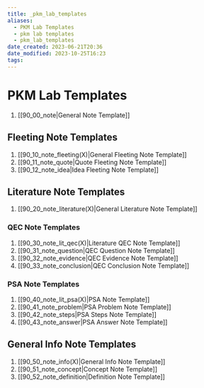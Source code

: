 ```yaml
---
title: _pkm_lab_templates
aliases:
  - PKM Lab Templates
  - pkm lab templates
  - pkm_lab_templates
date_created: 2023-06-21T20:36
date_modified: 2023-10-25T16:23
tags:
---
```

# PKM Lab Templates

1. [[90_00_note|General Note Template]]

## Fleeting Note Templates

1. [[90_10_note_fleeting(X)|General Fleeting Note Template]]
2. [[90_11_note_quote|Quote Fleeting Note Template]]
3. [[90_12_note_idea|Idea Fleeting Note Template]]

## Literature Note Templates

1. [[90_20_note_literature(X)|General Literature Note Template]]

### QEC Note Templates

1. [[90_30_note_lit_qec(X)|Literature QEC Note Template]]
2. [[90_31_note_question|QEC Question Note Template]]
3. [[90_32_note_evidence|QEC Evidence Note Template]]
4. [[90_33_note_conclusion|QEC Conclusion Note Template]]

### PSA Note Templates

1. [[90_40_note_lit_psa(X)|PSA Note Template]]
2. [[90_41_note_problem|PSA Problem Note Template]]
3. [[90_42_note_steps|PSA Steps Note Template]]
4. [[90_43_note_answer|PSA Answer Note Template]]

## General Info Note Templates

1. [[90_50_note_info(X)|General Info Note Template]]
2. [[90_51_note_concept|Concept Note Template]]
3. [[90_52_note_definition|Definition Note Template]]

